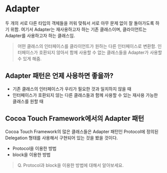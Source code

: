 # **Adapter**


두 개의 서로 다른 타입의 객체들을 끼워 맞춰서 서로 아무 문제 없이 잘 돌아가도록 하기 위함. 여기서 Adapter는 재사용하고자 하는 기존 클래스이며, 클라이언트는 Adapter를 사용하고자 하는 클래스임.

> 어떤 클래스의 인터페이스를 클라이언트가 원하는 다른 인터페이스로 변환함. 인터페이스가 호환되지 않아서 함께 사용할 수 없는 클래스들을 Adapter가 사용할 수 있게 해줌.

## Adapter 패턴은 언제 사용하면 좋을까?

* 기존 클래스의 인터페이스가 우리가 필요한 것과 일치하지 않을 때
* 인터페이스가 호환되지 않는 다른 클래스들과 함께 사용할 수 있는 재사용 가능한 클래스를 원할 때

## Cocoa Touch Framework에서의 Adapter 패턴

Cocoa Touch Framework의 많은 클래스들은 Adapter 패턴인 Protocol에 정의된 Delegation 형태를 사용해서 구현되어 있는 것을 봤을 것이다.

* Protocol을 이용한 방법
* block을 이용한 방법

> Q. Protocol과 block을 이용한 방법에 대해서 알아보세요.